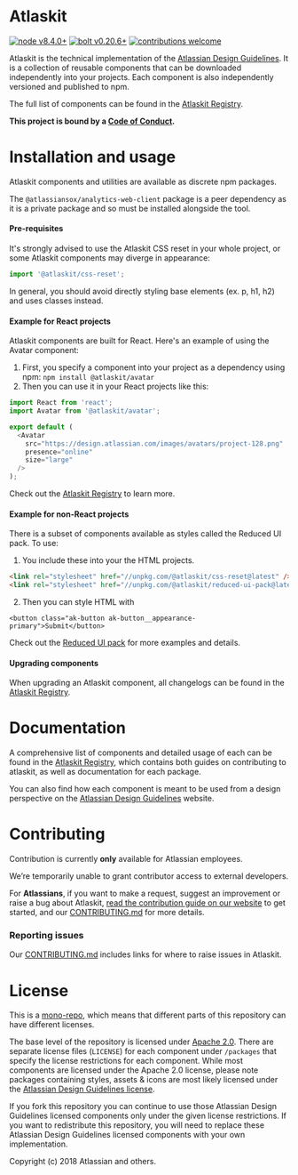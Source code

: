 # Atlaskit

[![node v8.4.0+](https://img.shields.io/badge/node-v8.4.0%2B-brightgreen.svg)](https://nodejs.org/en/)
[![bolt v0.20.6+](https://img.shields.io/badge/bolt-v0.20.6%2B-brightgreen.svg)](http://boltpkg.com/)
[![contributions welcome](https://img.shields.io/badge/contributions-welcome-brightgreen.svg)](https://ecosystem.atlassian.net/servicedesk/customer/portal/24)

Atlaskit is the technical implementation of the [Atlassian Design Guidelines][adg]. It is a collection of reusable components that can be downloaded independently into your projects. Each component is also independently versioned and published to npm.

The full list of components can be found in the [Atlaskit Registry][atlaskitregistry].

**This project is bound by a [Code of Conduct][codeofconduct].**

# Installation and usage

Atlaskit components and utilities are available as discrete npm packages.

The `@atlassiansox/analytics-web-client` package is a peer dependency as it is a private package and so must be installed alongside the tool.

#### Pre-requisites

It's strongly advised to use the Atlaskit CSS reset in your whole project, or some Atlaskit components
may diverge in appearance:

```javascript
import '@atlaskit/css-reset';
```

In general, you should avoid directly styling base elements (ex. p, h1, h2) and uses classes instead.

#### Example for React projects

Atlaskit components are built for React. Here's an example of using the Avatar component:

1. First, you specify a component into your project as a dependency using npm: `npm install @atlaskit/avatar`
2. Then you can use it in your React projects like this:

```javascript
import React from 'react';
import Avatar from '@atlaskit/avatar';

export default (
  <Avatar
    src="https://design.atlassian.com/images/avatars/project-128.png"
    presence="online"
    size="large"
  />
);
```

Check out the [Atlaskit Registry][atlaskitregistry] to learn more.

#### Example for non-React projects

There is a subset of components available as styles called the Reduced UI pack.
To use:

1. You include these into your the HTML projects.

```html
<link rel="stylesheet" href="//unpkg.com/@atlaskit/css-reset@latest" />
<link rel="stylesheet" href="//unpkg.com/@atlaskit/reduced-ui-pack@latest" />
```

2. Then you can style HTML with

`<button class="ak-button ak-button__appearance-primary">Submit</button>`

Check out the [Reduced UI pack](http://go.atlassian.com/reduced-ui-pack) for more examples and details.

#### Upgrading components

When upgrading an Atlaskit component, all changelogs can be found in the [Atlaskit Registry][atlaskitregistry].

# Documentation

A comprehensive list of components and detailed usage of each can be found in the [Atlaskit Registry][atlaskitregistry], which contains both guides on contributing to atlaskit, as well as documentation for each package.

You can also find how each component is meant to be used from a design perspective on the [Atlassian Design Guidelines][adg] website.

# Contributing

Contribution is currently **only** available for Atlassian employees.

We’re temporarily unable to grant contributor access to external developers.

For **Atlassians**, if you want to make a request, suggest an improvement or raise a bug about Atlaskit, [read the contribution guide on our website][contributing_site] to get started, and our [CONTRIBUTING.md][contributing_repo] for more details.

### Reporting issues

Our [CONTRIBUTING.md][contributing_repo] includes links for where to raise issues in Atlaskit.

# License

This is a [mono-repo][monorepo], which means that different parts of this repository can have different licenses.

The base level of the repository is licensed under [Apache 2.0][license]. There are separate license files (`LICENSE`) for each component under `/packages` that specify the license restrictions for each component. While most components are licensed under the Apache 2.0 license, please note packages containing styles, assets & icons are most likely licensed under the [Atlassian Design Guidelines license][adg_license].

If you fork this repository you can continue to use those Atlassian Design Guidelines licensed components only under the given license restrictions. If you want to redistribute this repository, you will need to replace these Atlassian Design Guidelines licensed components with your own implementation.

Copyright (c) 2018 Atlassian and others.

[adg]: http://atlassian.design/ 'Atlassian Design Guidelines'
[adg_license]: https://atlassian.design/guidelines/handy/license
[contributing_repo]: ./CONTRIBUTING.md
[contributing_site]: https://atlaskit.atlassian.com/docs/guides/contributing
[license]: ./LICENSE
[atlaskitregistry]: https://atlaskit.atlassian.com/ 'Atlaskit Registry'
[codeofconduct]: ./CODE_OF_CONDUCT.md
[monorepo]: https://github.com/babel/babel/blob/master/doc/design/monorepo.md
